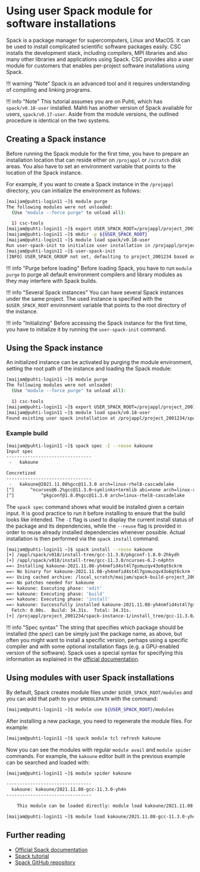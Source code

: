 # Using user Spack module for software installations

Spack is a package manager for supercomputers, Linux and MacOS. It can be used
to install complicated scientific software packages easily. CSC installs the
development stack, including compilers, MPI libraries and also many other
libraries and applications using Spack. CSC provides also a user module for
customers that enables per-project software installations using Spack.

!!! warning "Note"
    Spack is an advanced tool and it requires understanding of
    compiling and linking programs.

!!! info "Note"
    This tutorial assumes you are on Puhti, which has `spack/v0.18-user` installed.
    Mahti has another version of Spack available for users, `spack/v0.17-user`.
    Aside from the module versions, the outlined procedure is identical on the two
    systems.

## Creating a Spack instance

Before running the Spack module for the first time, you have to prepare an
installation location that can reside either on `/projappl` or `/scratch` disk
areas. You also have to set an environment variable that points to the location
of the Spack instance.

For example, if you want to create a Spack instance in the `/projappl`
directory, you can initialize the environment as follows:

```bash
[maijam@puhti-login11 ~]$ module purge
The following modules were not unloaded:
  (Use "module --force purge" to unload all):

  1) csc-tools
[maijam@puhti-login11 ~]$ export USER_SPACK_ROOT=/projappl/project_2001234/spack-instance-1
[maijam@puhti-login11 ~]$ mkdir -p ${USER_SPACK_ROOT}
[maijam@puhti-login11 ~]$ module load spack/v0.18-user
Run user-spack-init to initialize user installation in /projappl/project_2001234/spack-instance-1
[maijam@puhti-login11 ~]$ user-spack-init
[INFO] USER_SPACK_GROUP not set, defaulting to project_2001234 based on target directory
```

!!! info "Purge before loading"
    Before loading Spack, you have to run `module purge` to purge all default
    environment compilers and library modules as they may interfere with Spack
    builds.

!!! info "Several Spack instances"
    You can have several Spack instances under the same project. The used
    instance is specified with the `$USER_SPACK_ROOT` environment variable that
    points to the root directory of the instance.

!!! info "Initializing"
    Before accessing the Spack instance for the first time, you have to
    initialize it by running the `user-spack-init` command.

## Using the Spack instance

An initialized instance can be activated by purging the module environment,
setting the root path of the instance and loading the Spack module:

```bash
[maijam@puhti-login11 ~]$ module purge
The following modules were not unloaded:
  (Use "module --force purge" to unload all):

  1) csc-tools
[maijam@puhti-login11 ~]$ export USER_SPACK_ROOT=/projappl/project_2001234/spack-instance-1
[maijam@puhti-login11 ~]$ module load spack/v0.18-user
Found existing user spack installation at /projappl/project_2001234/spack-instance-1
```

### Example build

```bash
[maijam@puhti-login11 ~]$ spack spec -I --reuse kakoune
Input spec
--------------------------------
 -   kakoune

Concretized
--------------------------------
 -   kakoune@2021.11.08%gcc@11.3.0 arch=linux-rhel8-cascadelake
[^]      ^ncurses@6.2%gcc@11.3.0~symlinks+termlib abi=none arch=linux-rhel8-cascadelake
[^]          ^pkgconf@1.8.0%gcc@11.3.0 arch=linux-rhel8-cascadelake
```

The `spack spec` command shows what would be installed given a certain input.
It is good practice to run it before installing to ensure that the build looks
like intended. The `-I` flag is used to display the current install status of
the package and its dependencies, while the `--reuse` flag is provided in order
to reuse already installed dependencies whenever possible. Actual installation
is then performed via the `spack install` command.

```bash
[maijam@puhti-login11 ~]$ spack install --reuse kakoune
[+] /appl/spack/v018/install-tree/gcc-11.3.0/pkgconf-1.8.0-2hkydh
[+] /appl/spack/v018/install-tree/gcc-11.3.0/ncurses-6.2-n4phtn
==> Installing kakoune-2021.11.08-yh4nmfid4st4l7gsmuzqv43o6qt6ckrm
==> No binary for kakoune-2021.11.08-yh4nmfid4st4l7gsmuzqv43o6qt6ckrm found: installing from source
==> Using cached archive: /local_scratch/maijam/spack-build-project_2002567/source-cache/_source-cache/archive/aa/aa30889d9da11331a243a8f40fe4f6a8619321b19217debac8f565e06eddb5f4.tar.bz2
==> No patches needed for kakoune
==> kakoune: Executing phase: 'edit'
==> kakoune: Executing phase: 'build'
==> kakoune: Executing phase: 'install'
==> kakoune: Successfully installed kakoune-2021.11.08-yh4nmfid4st4l7gsmuzqv43o6qt6ckrm
  Fetch: 0.00s.  Build: 34.31s.  Total: 34.31s.
[+] /projappl/project_2001234/spack-instance-1/install_tree/gcc-11.3.0/kakoune-2021.11.08-yh4nmf
```

!!! info "Spec syntax"
    The string that specifies which package should be installed (the *spec*) can
    be simply just the package name, as above, but often you might want to install
    a specific version, perhaps using a specific compiler and with some optional
    installation flags (e.g. a GPU-enabled version of the software). Spack uses
    a special syntax for specifying this information as explained in the [official
    documentation](https://spack.readthedocs.../latest/basic_usage.html#specs-dependencies).

## Using modules with user Spack installations

By default, Spack creates module files under `$USER_SPACK_ROOT/modules`
and you can add that path to your `$MODULEPATH` with the command:

```bash
[maijam@puhti-login11 ~]$ module use ${USER_SPACK_ROOT}/modules
```

After installing a new package, you need to regenerate the module files. For
example:

```bash
[maijam@puhti-login11 ~]$ spack module tcl refresh kakoune
```

Now you can see the modules with regular `module avail` and `module spider`
commands. For example, the `kakoune` editor built in the previous example can be
searched and loaded with:

```bash
[maijam@puhti-login11 ~]$ module spider kakoune

--------------------------------
  kakoune: kakoune/2021.11.08-gcc-11.3.0-yh4n
--------------------------------

    This module can be loaded directly: module load kakoune/2021.11.08-gcc-11.3.0-yh4n

[maijam@puhti-login11 ~]$ module load kakoune/2021.11.08-gcc-11.3.0-yh4n
```

## Further reading

- [Official Spack documentation](https://spack.readthedocs.../latest/index.html)
- [Spack tutorial](https://spack.readthedocs.../latest/tutorial.html)
- [Spack GitHub repository](https://github.com/spack/spack)
